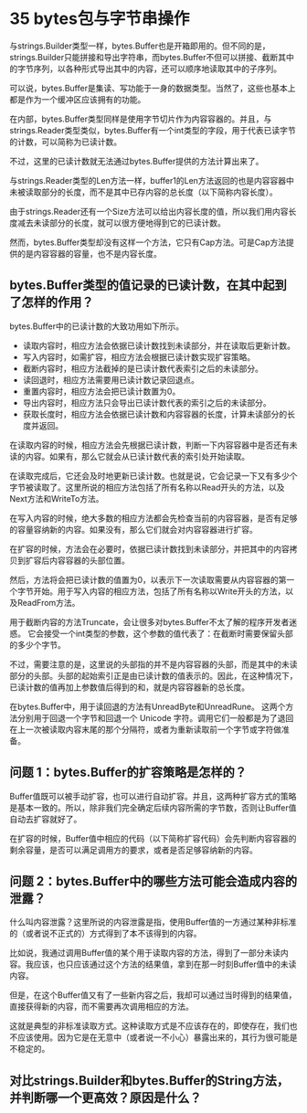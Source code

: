 # 35 bytes包与字节串操作

与strings.Builder类型一样，bytes.Buffer也是开箱即用的。但不同的是，strings.Builder只能拼接和导出字符串，而bytes.Buffer不但可以拼接、截断其中的字节序列，以各种形式导出其中的内容，还可以顺序地读取其中的子序列。

可以说，bytes.Buffer是集读、写功能于一身的数据类型。当然了，这些也基本上都是作为一个缓冲区应该拥有的功能。

在内部，bytes.Buffer类型同样是使用字节切片作为内容容器的。并且，与strings.Reader类型类似，bytes.Buffer有一个int类型的字段，用于代表已读字节的计数，可以简称为已读计数。

不过，这里的已读计数就无法通过bytes.Buffer提供的方法计算出来了。

与strings.Reader类型的Len方法一样，buffer1的Len方法返回的也是内容容器中未被读取部分的长度，而不是其中已存内容的总长度（以下简称内容长度）。

由于strings.Reader还有一个Size方法可以给出内容长度的值，所以我们用内容长度减去未读部分的长度，就可以很方便地得到它的已读计数。

然而，bytes.Buffer类型却没有这样一个方法，它只有Cap方法。可是Cap方法提供的是内容容器的容量，也不是内容长度。

## bytes.Buffer类型的值记录的已读计数，在其中起到了怎样的作用？

bytes.Buffer中的已读计数的大致功用如下所示。

- 读取内容时，相应方法会依据已读计数找到未读部分，并在读取后更新计数。
- 写入内容时，如需扩容，相应方法会根据已读计数实现扩容策略。
- 截断内容时，相应方法截掉的是已读计数代表索引之后的未读部分。
- 读回退时，相应方法需要用已读计数记录回退点。
- 重置内容时，相应方法会把已读计数置为0。
- 导出内容时，相应方法只会导出已读计数代表的索引之后的未读部分。
- 获取长度时，相应方法会依据已读计数和内容容器的长度，计算未读部分的长度并返回。

在读取内容的时候，相应方法会先根据已读计数，判断一下内容容器中是否还有未读的内容。如果有，那么它就会从已读计数代表的索引处开始读取。

在读取完成后，它还会及时地更新已读计数。也就是说，它会记录一下又有多少个字节被读取了。这里所说的相应方法包括了所有名称以Read开头的方法，以及Next方法和WriteTo方法。

在写入内容的时候，绝大多数的相应方法都会先检查当前的内容容器，是否有足够的容量容纳新的内容。如果没有，那么它们就会对内容容器进行扩容。

在扩容的时候，方法会在必要时，依据已读计数找到未读部分，并把其中的内容拷贝到扩容后内容容器的头部位置。

然后，方法将会把已读计数的值置为0，以表示下一次读取需要从内容容器的第一个字节开始。用于写入内容的相应方法，包括了所有名称以Write开头的方法，以及ReadFrom方法。

用于截断内容的方法Truncate，会让很多对bytes.Buffer不太了解的程序开发者迷惑。 它会接受一个int类型的参数，这个参数的值代表了：在截断时需要保留头部的多少个字节。

不过，需要注意的是，这里说的头部指的并不是内容容器的头部，而是其中的未读部分的头部。头部的起始索引正是由已读计数的值表示的。因此，在这种情况下，已读计数的值再加上参数值后得到的和，就是内容容器新的总长度。

在bytes.Buffer中，用于读回退的方法有UnreadByte和UnreadRune。 这两个方法分别用于回退一个字节和回退一个 Unicode 字符。调用它们一般都是为了退回在上一次被读取内容末尾的那个分隔符，或者为重新读取前一个字节或字符做准备。

## 问题 1：bytes.Buffer的扩容策略是怎样的？

Buffer值既可以被手动扩容，也可以进行自动扩容。并且，这两种扩容方式的策略是基本一致的。所以，除非我们完全确定后续内容所需的字节数，否则让Buffer值自动去扩容就好了。

在扩容的时候，Buffer值中相应的代码（以下简称扩容代码）会先判断内容容器的剩余容量，是否可以满足调用方的要求，或者是否足够容纳新的内容。

## 问题 2：bytes.Buffer中的哪些方法可能会造成内容的泄露？

什么叫内容泄露？这里所说的内容泄露是指，使用Buffer值的一方通过某种非标准的（或者说不正式的）方式得到了本不该得到的内容。

比如说，我通过调用Buffer值的某个用于读取内容的方法，得到了一部分未读内容。我应该，也只应该通过这个方法的结果值，拿到在那一时刻Buffer值中的未读内容。

但是，在这个Buffer值又有了一些新内容之后，我却可以通过当时得到的结果值，直接获得新的内容，而不需要再次调用相应的方法。

这就是典型的非标准读取方式。这种读取方式是不应该存在的，即使存在，我们也不应该使用。因为它是在无意中（或者说一不小心）暴露出来的，其行为很可能是不稳定的。

## 对比strings.Builder和bytes.Buffer的String方法，并判断哪一个更高效？原因是什么？

